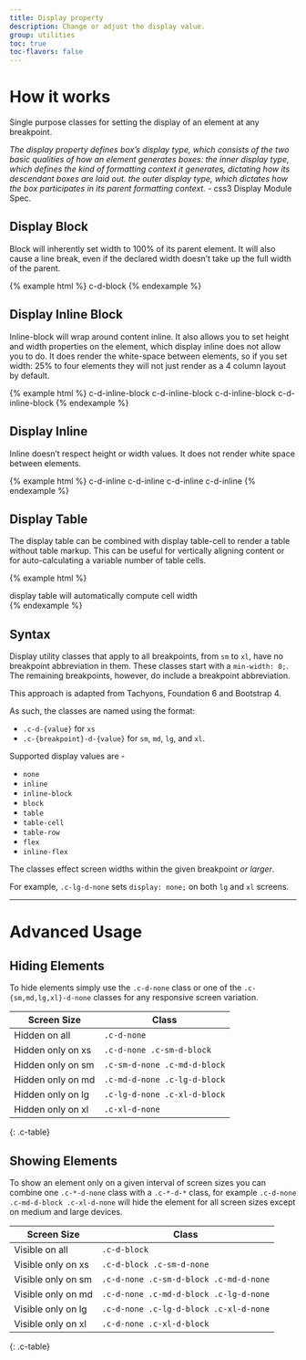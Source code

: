 ```yaml
---
title: Display property
description: Change or adjust the display value.
group: utilities
toc: true
toc-flavors: false
---
```


# How it works

Single purpose classes for setting the display of an element at any breakpoint.

*The display property defines box’s display type, which consists of the two basic qualities of how an element generates boxes: the inner display type, which defines the kind of formatting context it generates, dictating how its descendant boxes are laid out. the outer display type, which dictates how the box participates in its parent formatting context.* - css3 Display Module Spec.

## Display Block
Block will inherently set width to 100% of its parent element. It will also cause a line break, even if the declared width doesn’t take up the full width of the parent.

{% example html %}
<span class="c-d-block docs- c-p-sm c-bg-primary c-text-white">c-d-block</span>
{% endexample %}

## Display Inline Block
Inline-block will wrap around content inline. It also allows you to set height and width properties on the element, which display inline does not allow you to do. It does render the white-space between elements, so if you set width: 25% to four elements they will not just render as a 4 column layout by default.

{% example html %}
<span class="c-d-inline-block docs- c-p-sm c-bg-primary c-text-white">c-d-inline-block</span>
<span class="c-d-inline-block docs- c-p-sm c-bg-success c-text-white">c-d-inline-block</span>
<span class="c-d-inline-block docs- c-p-sm c-bg-warning c-text-white">c-d-inline-block</span>
<span class="c-d-inline-block docs- c-p-sm c-bg-danger c-text-white">c-d-inline-block</span>
{% endexample %}


## Display Inline 
Inline doesn’t respect height or width values. It does not render white space between elements.

{% example html %}
<span class="c-d-inline docs- c-p-sm c-bg-primary c-text-white">c-d-inline</span>
<span class="c-d-inline docs- c-p-sm c-bg-success c-text-white">c-d-inline</span>
<span class="c-d-inline docs- c-p-sm c-bg-warning c-text-white">c-d-inline</span>
<span class="c-d-inline docs- c-p-sm c-bg-danger c-text-white">c-d-inline</span>
{% endexample %}


## Display Table 
The display table can be combined with display table-cell to render a table without table markup. This can be useful for vertically aligning content or for auto-calculating a variable number of table cells.

{% example html %}
<div class="c-d-table">
  <span class="c-d-table-cell docs- c-p-sm c-bg-primary c-text-white">display</span>
  <span class="c-d-table-cell docs- c-p-sm c-bg-success c-text-white">table</span>
  <span class="c-d-table-cell docs- c-p-sm c-bg-warning c-text-white">will automatically</span>
  <span class="c-d-table-cell docs- c-p-sm c-bg-danger c-text-white">compute cell width</span>
</div>
{% endexample %}


## Syntax

Display utility classes that apply to all breakpoints, from `sm` to `xl`, have no breakpoint abbreviation in them. These classes start with a `min-width: 0;`. The remaining breakpoints, however, do include a breakpoint abbreviation.

This approach is adapted from Tachyons, Foundation 6 and Bootstrap 4.


As such, the classes are named using the format:

* `.c-d-{value}` for `xs`
* `.c-{breakpoint}-d-{value}` for `sm`, `md`, `lg`, and `xl`.


Supported display values are -

* `none`
* `inline`
* `inline-block`
* `block`
* `table`
* `table-cell`
* `table-row`
* `flex`
* `inline-flex`

The classes effect screen widths within the given breakpoint *or larger*. 

For example, `.c-lg-d-none` sets `display: none;` on both `lg` and `xl` screens.

---

# Advanced Usage

## Hiding Elements

To hide elements simply use the `.c-d-none` class or one of the `.c-{sm,md,lg,xl}-d-none` classes for any responsive screen variation.

| Screen Size        | Class |
| ---                | --- |
| Hidden on all      | `.c-d-none` |
| Hidden only on xs  | `.c-d-none .c-sm-d-block` |
| Hidden only on sm  | `.c-sm-d-none .c-md-d-block` |
| Hidden only on md  | `.c-md-d-none .c-lg-d-block` |
| Hidden only on lg  | `.c-lg-d-none .c-xl-d-block` |
| Hidden only on xl  | `.c-xl-d-none` |
{: .c-table}


## Showing Elements

To show an element only on a given interval of screen sizes you can combine one `.c-*-d-none` class with a `.c-*-d-*` class, for example `.c-d-none .c-md-d-block .c-xl-d-none` will hide the element for all screen sizes except on medium and large devices.

| Screen Size        | Class |
| ---                | --- |
| Visible on all     | `.c-d-block` |
| Visible only on xs | `.c-d-block .c-sm-d-none` |
| Visible only on sm | `.c-d-none .c-sm-d-block .c-md-d-none` |
| Visible only on md | `.c-d-none .c-md-d-block .c-lg-d-none` |
| Visible only on lg | `.c-d-none .c-lg-d-block .c-xl-d-none` |
| Visible only on xl | `.c-d-none .c-xl-d-block` |
{: .c-table}

